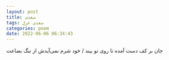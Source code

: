 ```yaml
---
layout: post
title: سعدی
tags: سعدی غزل
categories: poem
date: 2022-06-06 06:34:43
---
```


جان بر کف دست آمده تا روی تو بیند / خود شرم نمی‌آیدش از ننگ بضاعت
